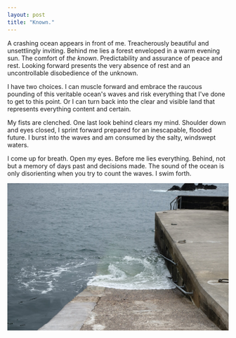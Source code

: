 ```yaml
---
layout: post
title: "Known."
---
```


A crashing ocean appears in front of me. Treacherously beautiful and unsettlingly inviting. Behind me lies a forest enveloped in a warm evening sun. The comfort of *the known*. Predictability and assurance of peace and rest. Looking forward presents the very absence of rest and an uncontrollable disobedience of the unknown.

I have two choices. I can muscle forward and embrace the raucous pounding of this veritable ocean's waves and risk everything that I've done to get to this point. Or I can turn back into the clear and visible land that represents everything content and certain.

My fists are clenched. One last look behind clears my mind. Shoulder down and eyes closed, I sprint forward prepared for an inescapable, flooded future. I burst into the waves and am consumed by the salty, windswept waters.

I come up for breath. Open my eyes. Before me lies everything. Behind, not but a memory of days past and decisions made. The sound of the ocean is only disorienting when you try to count the waves. I swim forth.

![](/images/posts/known.jpg)